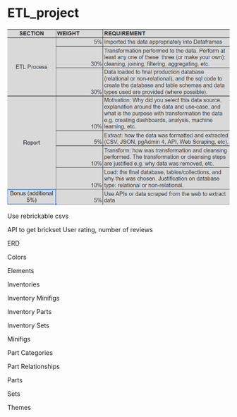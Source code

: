 # ETL_project

![Marking](image.png)


Use rebrickable csvs

API to get brickset
User rating, number of reviews

ERD



Colors

Elements

Inventories

Inventory Minifigs

Inventory Parts

Inventory Sets

Minifigs

Part Categories

Part Relationships

Parts

Sets

Themes


